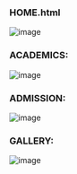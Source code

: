 ### HOME.html
![image](https://github.com/sithihajara/html-ABC-college/assets/94219582/0b4e1e18-fa0e-4fff-906c-1897cdc39013)
### ACADEMICS:
![image](https://github.com/sithihajara/html-ABC-college/assets/94219582/e0e6e8dc-6143-445f-b5f5-0f62834c7a62)
### ADMISSION:
![image](https://github.com/sithihajara/html-ABC-college/assets/94219582/0e7cb90a-7fb1-4b03-a272-05b822af75f0)
### GALLERY:
![image](https://github.com/sithihajara/html-ABC-college/assets/94219582/c529f56b-bd7e-4b46-9bfb-141ce3871c89)








